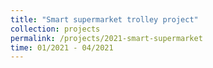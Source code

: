 ```yaml
---
title: "Smart supermarket trolley project"
collection: projects
permalink: /projects/2021-smart-supermarket
time: 01/2021 - 04/2021
---
```

